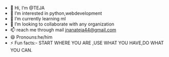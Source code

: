 - 👋 Hi, I’m @TEJA
- 👀 I’m interested in python,webdevelopment
- 🌱 I’m currently learning ml
- 💞️ I’m looking to collaborate with any organization
- 📫 reach me through mail jnanateja44@gmail.com
- 😄 Pronouns:he/him
- ⚡ Fun facts:- START WHERE YOU ARE ,USE WHAT YOU HAVE,DO WHAT YOU CAN.
<!---
DarkTeja/DarkTeja is a ✨ special ✨ repository because its `README.md` (this file) appears on your GitHub profile.
You can click the Preview link to take a look at your changes.
--->
